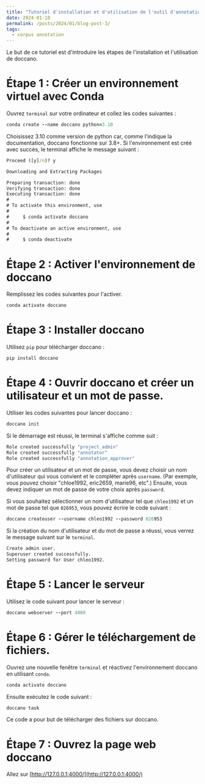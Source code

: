 ```yaml
---
title: "Tutoriel d'installation et d'utilisation de l'outil d'annotation linguistique Doccano"
date: 2024-01-18
permalink: /posts/2024/01/blog-post-3/
tags:
  - corpus annotation
---
```

Le but de ce tutoriel est d'introduire les étapes de l'installation et l'utilisation de doccano. 

Étape 1 : Créer un environnement virtuel avec Conda
======
Ouvrez `terminal` sur votre ordinateur et collez les codes suivantes : 

```ruby
conda create --name doccano python=3.10
```

Choisissez 3.10 comme version de python car, comme l'indique la documentation, doccano fonctionne sur 3.8+. Si l'environnement est créé avec succès, le terminal affiche le message suivant : 

```bat
Proceed ([y]/n)? y 

Downloading and Extracting Packages

Preparing transaction: done
Verifying transaction: done
Executing transaction: done
#
# To activate this environment, use
#
#     $ conda activate doccano
#
# To deactivate an active environment, use
#
#     $ conda deactivate
```
Étape 2 : Activer l'environnement de doccano
======

Remplissez les codes suivantes pour l'activer. 
```ruby
conda activate doccano
```
Étape 3 : Installer doccano
======
Utilisez `pip` pour télécharger doccano : 

```ruby
pip install doccano
```
Étape 4 : Ouvrir doccano et créer un utilisateur et un mot de passe.
======
Utiliser les codes suivantes pour lancer doccano : 

```ruby
doccano init
```
Si le démarrage est réussi, le terminal s'affiche comme suit : 

```bat
Role created successfully "project_admin"
Role created successfully "annotator"
Role created successfully "annotation_approver"
```
Pour créer un utilisateur et un mot de passe, vous devez choisir un nom d'utilisateur qui vous convient et le compléter après `username`. (Par exemple, vous pouvez choisir "chloe1992, eric2659, marie96, etc".) Ensuite, vous devez indiquer un mot de passe de votre choix après `password`.

Si vous souhaitez sélectionner un nom d'utilisateur tel que `chleo1992` et un mot de passe tel que `026953`, vous pouvez écrire le code suivant : 

```ruby
doccano createuser --username chleo1992 --password 026953
```
Si la création du nom d'utilisateur et du mot de passe a réussi, vous verrez le message suivant sur le `terminal`.

```bat
Create admin user.
Superuser created successfully.
Setting password for User chleo1992.
```

Étape 5 : Lancer le serveur
======
Utilisez le code suivant pour lancer le serveur : 
```ruby
doccano webserver --port 4000
```
Étape 6 : Gérer le téléchargement de fichiers.
======
Ouvrez une nouvelle fenêtre `terminal` et réactivez l'environnement doccano en utilisant `conda`. 

```ruby
conda activate doccano
```
Ensuite exécutez le code suivant : 
```ruby
doccano task
```
Ce code a pour but de télécharger des fichiers sur doccano. 

Étape 7 : Ouvrez la page web doccano 
======
Allez sur [http://127.0.0.1:4000/](http://127.0.0.1:4000/)









